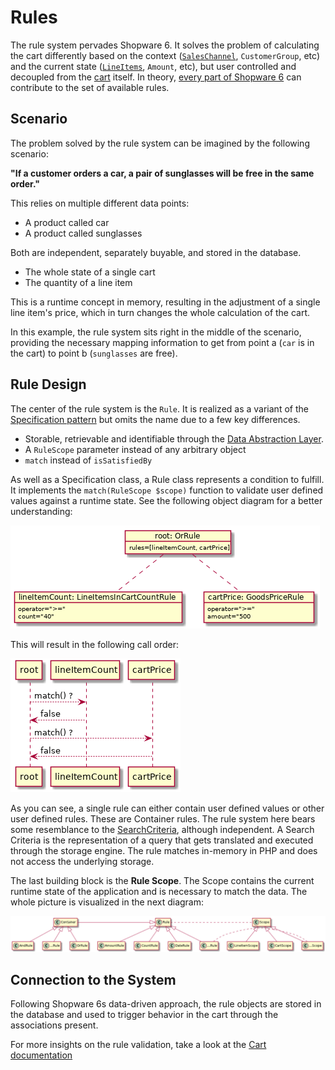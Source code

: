 # Rules

The rule system pervades Shopware 6. It solves the problem of calculating the cart differently based on the context \([`SalesChannel`](../commerce/catalog/sales-channels.md), `CustomerGroup`, etc\) and the current state \([`LineItems`](../commerce/checkout-concept/cart.md#line-items), `Amount`, etc\), but user controlled and decoupled from the [cart](../commerce/checkout-concept/cart.md) itself. In theory, [every part of Shopware 6](../../resources/references/core-reference/rules-reference.md) can contribute to the set of available rules.

## Scenario

The problem solved by the rule system can be imagined by the following scenario:

**"If a customer orders a car, a pair of sunglasses will be free in the same order."**

This relies on multiple different data points:

* A product called car
* A product called sunglasses

Both are independent, separately buyable, and stored in the database.

* The whole state of a single cart
* The quantity of a line item

This is a runtime concept in memory, resulting in the adjustment of a single line item's price, which in turn changes the whole calculation of the cart.

In this example, the rule system sits right in the middle of the scenario, providing the necessary mapping information to get from point a \(`car` is in the cart\) to point b \(`sunglasses` are free\).

## Rule Design

The center of the rule system is the `Rule`. It is realized as a variant of the [Specification pattern](https://en.wikipedia.org/wiki/Specification_pattern) but omits the name due to a few key differences.

* Storable, retrievable and identifiable through the [Data Abstraction Layer](../../guides/plugins/plugins/framework/data-handling/).
* A `RuleScope` parameter instead of any arbitrary object
* `match` instead of `isSatisfiedBy`

As well as a Specification class, a Rule class represents a condition to fulfill. It implements the `match(RuleScope $scope)` function to validate user defined values against a runtime state. See the following object diagram for a better understanding:

![](../../.gitbook/assets/rule-objects.png)

This will result in the following call order:

![](../../.gitbook/assets/rule-sequence.png)

As you can see, a single rule can either contain user defined values or other user defined rules. These are Container rules. The rule system here bears some resemblance to the [SearchCriteria](../../guides/plugins/plugins/framework/data-handling/reading-data.md#Filtering), although independent. A Search Criteria is the representation of a query that gets translated and executed through the storage engine. The rule matches in-memory in PHP and does not access the underlying storage.

The last building block is the **Rule Scope**. The Scope contains the current runtime state of the application and is necessary to match the data. The whole picture is visualized in the next diagram:

![](../../.gitbook/assets/rule-classes.png)

## Connection to the System

Following Shopware 6s data-driven approach, the rule objects are stored in the database and used to trigger behavior in the cart through the associations present.

For more insights on the rule validation, take a look at the [Cart documentation](../commerce/checkout-concept/cart.md)
